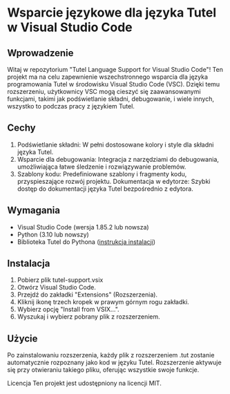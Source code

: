 # Wsparcie językowe dla języka Tutel w Visual Studio Code
## Wprowadzenie
Witaj w repozytorium "Tutel Language Support for Visual Studio Code"! Ten projekt ma na celu zapewnienie wszechstronnego wsparcia dla języka programowania Tutel w środowisku Visual Studio Code (VSC). Dzięki temu rozszerzeniu, użytkownicy VSC mogą cieszyć się zaawansowanymi funkcjami, takimi jak podświetlanie składni, debugowanie, i wiele innych, wszystko to podczas pracy z językiem Tutel.

## Cechy
1. Podświetlanie składni: W pełni dostosowane kolory i style dla składni języka Tutel.
2. Wsparcie dla debugowania: Integracja z narzędziami do debugowania, umożliwiająca łatwe śledzenie i rozwiązywanie problemów.
3. Szablony kodu: Predefiniowane szablony i fragmenty kodu, przyspieszające rozwój projektu.
Dokumentacja w edytorze: Szybki dostęp do dokumentacji języka Tutel bezpośrednio z edytora.

## Wymagania
* Visual Studio Code (wersja 1.85.2 lub nowsza)
* Python (3.10 lub nowszy)
* Biblioteka Tutel do Pythona ([instrukcja instalacji](https://github.com/Lumiowolf/Tutel))

## Instalacja
1. Pobierz plik tutel-support.vsix
2. Otwórz Visual Studio Code.
3. Przejdź do zakładki "Extensions" (Rozszerzenia).
4. Kliknij ikonę trzech kropek w prawym górnym rogu zakładki.
5. Wybierz opcję "Install from VSIX...".
6. Wyszukaj i wybierz pobrany plik z rozszerzeniem.

## Użycie
Po zainstalowaniu rozszerzenia, każdy plik z rozszerzeniem .tut zostanie automatycznie rozpoznany jako kod w języku Tutel. Rozszerzenie aktywuje się przy otwieraniu takiego pliku, oferując wszystkie swoje funkcje.

Licencja
Ten projekt jest udostępniony na licencji MIT.